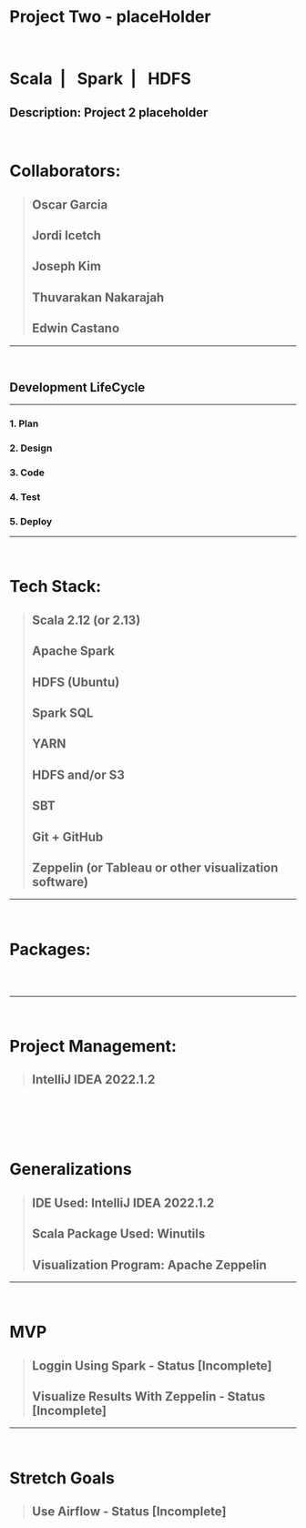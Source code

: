 # Project Two - placeHolder

&nbsp;

# Scala&nbsp; | &nbsp; Spark&nbsp; | &nbsp; HDFS

## **Description:** Project 2 placeholder 
&nbsp;



# Collaborators:

> ## Oscar Garcia
> ## Jordi Icetch
> ## Joseph Kim
> ## Thuvarakan Nakarajah
> ## Edwin Castano
---
&nbsp;

## Development LifeCycle

---

### 1. Plan

### 2. Design

### 3. Code

### 4. Test

### 5. Deploy

---

&nbsp;

# Tech Stack:

> ## Scala 2.12 (or 2.13)
> ## Apache Spark 
> ## HDFS (Ubuntu)
> ## Spark SQL
> ## YARN
> ## HDFS and/or S3
> ## SBT
> ## Git + GitHub
> ## Zeppelin (or Tableau or other visualization software)
---

&nbsp;

# Packages:

&nbsp;

> ## 

---

&nbsp;

# Project Management:
> ## IntelliJ IDEA 2022.1.2
&nbsp;
---
&nbsp;
# Generalizations
> ## IDE Used: IntelliJ IDEA 2022.1.2
> ## Scala Package Used: Winutils
> ## Visualization Program: Apache Zeppelin

---
&nbsp;
# MVP
> ## Loggin Using Spark - Status [Incomplete]
> ## Visualize Results With Zeppelin - Status [Incomplete]

---
&nbsp;
# Stretch Goals
> ## Use Airflow - Status [Incomplete]






